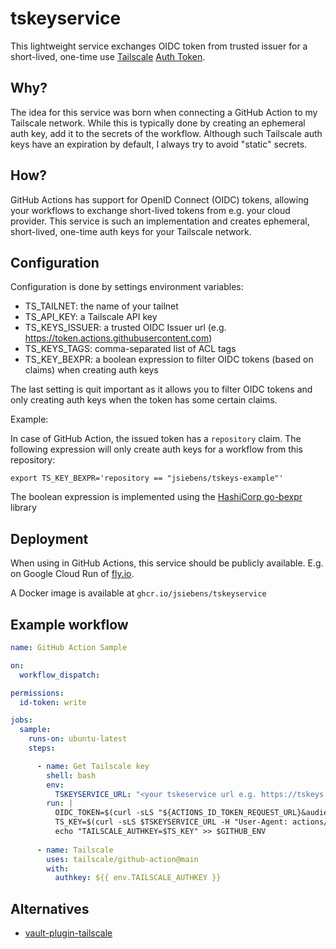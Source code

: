 # tskeyservice

This lightweight service exchanges OIDC token from trusted issuer for a short-lived, one-time use [Tailscale](https://tailscale.com) [Auth Token](https://tailscale.com/kb/1085/auth-keys/).

## Why?

The idea for this service was born when connecting a GitHub Action to my Tailscale network.
While this is typically done by creating an ephemeral auth key, add it to the secrets of the workflow.
Although such Tailscale auth keys have an expiration by default, I always try to avoid "static" secrets.

## How?

GitHub Actions has support for OpenID Connect (OIDC) tokens, allowing your workflows to exchange short-lived tokens from e.g. your cloud provider.
This service is such an implementation and creates ephemeral, short-lived, one-time auth keys for your Tailscale network.

## Configuration

Configuration is done by settings environment variables:

- TS_TAILNET: the name of your tailnet
- TS_API_KEY: a Tailscale API key
- TS_KEYS_ISSUER: a trusted OIDC Issuer url (e.g. https://token.actions.githubusercontent.com)
- TS_KEYS_TAGS: comma-separated list of ACL tags
- TS_KEY_BEXPR: a boolean expression to filter OIDC tokens (based on claims) when creating auth keys

The last setting is quit important as it allows you to filter OIDC tokens and only creating auth keys when the token has some certain claims.

Example:

In case of GitHub Action, the issued token has a `repository` claim.
The following expression will only create auth keys for a workflow from this repository:

```shell
export TS_KEY_BEXPR='repository == "jsiebens/tskeys-example"'
```

The boolean expression is implemented using the [HashiCorp go-bexpr](https://github.com/hashicorp/go-bexpr) library

## Deployment

When using in GitHub Actions, this service should be publicly available. E.g. on Google Cloud Run of [fly.io](https://fly.io).

A Docker image is available at `ghcr.io/jsiebens/tskeyservice`

## Example workflow

```yaml
name: GitHub Action Sample

on:
  workflow_dispatch:

permissions:
  id-token: write

jobs:
  sample:
    runs-on: ubuntu-latest
    steps:

      - name: Get Tailscale key
        shell: bash
        env:
          TSKEYSERVICE_URL: "<your tskeservice url e.g. https://tskeys.example.com/key>"
        run: |
          OIDC_TOKEN=$(curl -sLS "${ACTIONS_ID_TOKEN_REQUEST_URL}&audience=brink" -H "User-Agent: actions/oidc-client" -H "Authorization: Bearer $ACTIONS_ID_TOKEN_REQUEST_TOKEN" | jq -j '.value')
          TS_KEY=$(curl -sLS $TSKEYSERVICE_URL -H "User-Agent: actions/oidc-client" -H "Authorization: Bearer $OIDC_TOKEN" | jq -j '.key')
          echo "TAILSCALE_AUTHKEY=$TS_KEY" >> $GITHUB_ENV
          
      - name: Tailscale
        uses: tailscale/github-action@main
        with:
          authkey: ${{ env.TAILSCALE_AUTHKEY }}
```

## Alternatives

- [vault-plugin-tailscale](https://github.com/davidsbond/vault-plugin-tailscale)